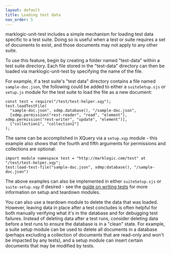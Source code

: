 ```yaml
---
layout: default
title: Loading test data
nav_order: 5
---
```


marklogic-unit-test includes a simple mechanism for loading test data specific to a test suite. Doing so is useful when 
a test or suite requires a set of documents to exist, and those documents may not apply to any other suite. 

To use this feature, begin by creating a folder named "test-data" within a test suite directory. Each file stored in the
"test-data" directory can then be loaded via marklogic-unit-test by specifying the name of the file.

For example, if a test suite's "test data" directory contains a file named `sample-doc.json`, the following could be 
added to either a `suiteSetup.sjs` or `setup.js` module for the test suite to load the file as a new document:

```
const test = require("/test/test-helper.xqy");
test.loadTestFile(
  "sample-doc.json", xdmp.database(), "/sample-doc.json",
  [xdmp.permission("rest-reader", "read", "element"), xdmp.permission("rest-writer", "update", "element")],
  ["collection1", "collection2"]
);
```

The same can be accomplished in XQuery via a `setup.xqy` module - this example also shows that the fourth and fifth
arguments for permissions and collections are optional:

```
import module namespace test = "http://marklogic.com/test" at "/test/test-helper.xqy";
test:load-test-file("sample-doc.json", xdmp:database(), "/sample-doc.json")
```

The above examples can also be implemented in either `suiteSetup.sjs` or `suite-setup.xqy` if desired - see the 
[guide on writing tests](writing-tests.md) for more information on setup and teardown modules.

You can also use a teardown module to delete the data that was loaded. However, leaving data in place after a test 
concludes is often helpful for both manually verifying what it's in the database and for debugging test failures. 
Instead of deleting data after a test runs, consider deleting data before a test runs to ensure the database is in a 
"clean" state. For example, a suite setup module can be used to delete all documents in a database (perhaps excluding a 
collection of documents that are read-only and won't be impacted by any tests), and a setup module can insert certain
documents that may be modified by tests.

